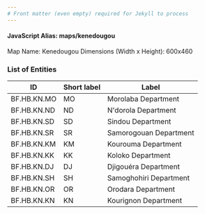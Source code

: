 ```yaml
---
# Front matter (even empty) required for Jekyll to process
---
```


#### JavaScript Alias: maps/kenedougou

Map Name: Kenedougou
Dimensions (Width x Height): 600x460

### List of Entities

ID | Short label | Label
---|---|---|
BF.HB.KN.MO|MO|Morolaba Department
BF.HB.KN.ND|ND|N\'dorola Department
BF.HB.KN.SD|SD|Sindou Department
BF.HB.KN.SR|SR|Samorogouan Department
BF.HB.KN.KM|KM|Kourouma Department
BF.HB.KN.KK|KK|Koloko Department
BF.HB.KN.DJ|DJ|Djigouéra Department
BF.HB.KN.SH|SH|Samoghohiri Department
BF.HB.KN.OR|OR|Orodara Department
BF.HB.KN.KN|KN|Kourignon Department

